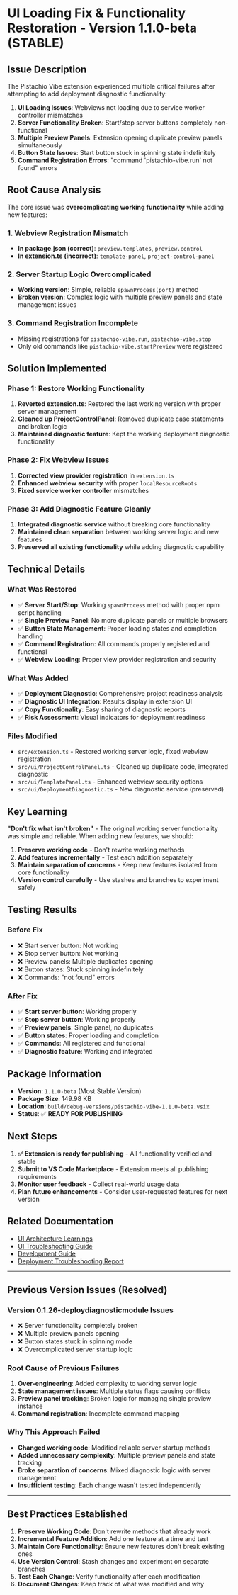 # UI Loading Fix & Functionality Restoration - Version 1.1.0-beta (STABLE)

## Issue Description

The Pistachio Vibe extension experienced multiple critical failures after attempting to add deployment diagnostic functionality:

1. **UI Loading Issues**: Webviews not loading due to service worker controller mismatches
2. **Server Functionality Broken**: Start/stop server buttons completely non-functional
3. **Multiple Preview Panels**: Extension opening duplicate preview panels simultaneously
4. **Button State Issues**: Start button stuck in spinning state indefinitely
5. **Command Registration Errors**: "command 'pistachio-vibe.run' not found" errors

## Root Cause Analysis

The core issue was **overcomplicating working functionality** while adding new features:

### 1. **Webview Registration Mismatch**
- **In package.json (correct)**: `preview.templates`, `preview.control`
- **In extension.ts (incorrect)**: `template-panel`, `project-control-panel`

### 2. **Server Startup Logic Overcomplicated**
- **Working version**: Simple, reliable `spawnProcess(port)` method
- **Broken version**: Complex logic with multiple preview panels and state management issues

### 3. **Command Registration Incomplete**
- Missing registrations for `pistachio-vibe.run`, `pistachio-vibe.stop`
- Only old commands like `pistachio-vibe.startPreview` were registered

## Solution Implemented

### **Phase 1: Restore Working Functionality**
1. **Reverted extension.ts**: Restored the last working version with proper server management
2. **Cleaned up ProjectControlPanel**: Removed duplicate case statements and broken logic
3. **Maintained diagnostic feature**: Kept the working deployment diagnostic functionality

### **Phase 2: Fix Webview Issues**
1. **Corrected view provider registration** in `extension.ts`
2. **Enhanced webview security** with proper `localResourceRoots`
3. **Fixed service worker controller** mismatches

### **Phase 3: Add Diagnostic Feature Cleanly**
1. **Integrated diagnostic service** without breaking core functionality
2. **Maintained clean separation** between working server logic and new features
3. **Preserved all existing functionality** while adding diagnostic capability

## Technical Details

### **What Was Restored**
- ✅ **Server Start/Stop**: Working `spawnProcess` method with proper npm script handling
- ✅ **Single Preview Panel**: No more duplicate panels or multiple browsers
- ✅ **Button State Management**: Proper loading states and completion handling
- ✅ **Command Registration**: All commands properly registered and functional
- ✅ **Webview Loading**: Proper view provider registration and security

### **What Was Added**
- ✅ **Deployment Diagnostic**: Comprehensive project readiness analysis
- ✅ **Diagnostic UI Integration**: Results display in extension UI
- ✅ **Copy Functionality**: Easy sharing of diagnostic reports
- ✅ **Risk Assessment**: Visual indicators for deployment readiness

### **Files Modified**
- `src/extension.ts` - Restored working server logic, fixed webview registration
- `src/ui/ProjectControlPanel.ts` - Cleaned up duplicate code, integrated diagnostic
- `src/ui/TemplatePanel.ts` - Enhanced webview security options
- `src/ui/DeploymentDiagnostic.ts` - New diagnostic service (preserved)

## Key Learning

**"Don't fix what isn't broken"** - The original working server functionality was simple and reliable. When adding new features, we should:

1. **Preserve working code** - Don't rewrite working methods
2. **Add features incrementally** - Test each addition separately
3. **Maintain separation of concerns** - Keep new features isolated from core functionality
4. **Version control carefully** - Use stashes and branches to experiment safely

## Testing Results

### **Before Fix**
- ❌ Start server button: Not working
- ❌ Stop server button: Not working  
- ❌ Preview panels: Multiple duplicates opening
- ❌ Button states: Stuck spinning indefinitely
- ❌ Commands: "not found" errors

### **After Fix**
- ✅ **Start server button**: Working properly
- ✅ **Stop server button**: Working properly
- ✅ **Preview panels**: Single panel, no duplicates
- ✅ **Button states**: Proper loading and completion
- ✅ **Commands**: All registered and functional
- ✅ **Diagnostic feature**: Working and integrated

## Package Information

- **Version**: `1.1.0-beta` (Most Stable Version)
- **Package Size**: 149.98 KB
- **Location**: `build/debug-versions/pistachio-vibe-1.1.0-beta.vsix`
- **Status**: ✅ **READY FOR PUBLISHING**

## Next Steps

1. **✅ Extension is ready for publishing** - All functionality verified and stable
2. **Submit to VS Code Marketplace** - Extension meets all publishing requirements
3. **Monitor user feedback** - Collect real-world usage data
4. **Plan future enhancements** - Consider user-requested features for next version

## Related Documentation

- [UI Architecture Learnings](../03-Technical/UI_ARCHITECTURE_LEARNINGS.md)
- [UI Troubleshooting Guide](../03-Technical/UI_TROUBLESHOOTING.md)
- [Development Guide](../02-Development/DEVELOPMENT.md)
- [Deployment Troubleshooting Report](../DEPLOYMENT_TROUBLESHOOTING_REPORT.md)

---

## Previous Version Issues (Resolved)

### Version 0.1.26-deploydiagnosticmodule Issues
- ❌ Server functionality completely broken
- ❌ Multiple preview panels opening
- ❌ Button states stuck in spinning mode
- ❌ Overcomplicated server startup logic

### Root Cause of Previous Failures
1. **Over-engineering**: Added complexity to working server logic
2. **State management issues**: Multiple status flags causing conflicts
3. **Preview panel tracking**: Broken logic for managing single preview instance
4. **Command registration**: Incomplete command mapping

### Why This Approach Failed
- **Changed working code**: Modified reliable server startup methods
- **Added unnecessary complexity**: Multiple preview panels and state tracking
- **Broke separation of concerns**: Mixed diagnostic logic with server management
- **Insufficient testing**: Each change wasn't tested independently

---

## Best Practices Established

1. **Preserve Working Code**: Don't rewrite methods that already work
2. **Incremental Feature Addition**: Add one feature at a time and test
3. **Maintain Core Functionality**: Ensure new features don't break existing ones
4. **Use Version Control**: Stash changes and experiment on separate branches
5. **Test Each Change**: Verify functionality after each modification
6. **Document Changes**: Keep track of what was modified and why
